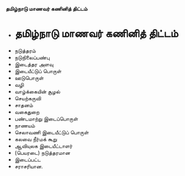 **தமிழ்நாடு மாணவர் கணினித் திட்டம்**
- # தமிழ்நாடு மாணவர் கணினித் திட்டம்
- நடுத்தரம்
- நடுநிலைப்பண்பு
- இடைத்தர அளவு
- இடையீட்டுப் பொருள்
- ஊடுபொருள்
- வழி
- வாழ்க்கையின் சூழல்
- செயற்கருவி
- சாதனம்
- வகைதுறை
- பண்டமாற்று இடைப்பொருள்
- நாணயம்
- செலாவணி இடையீட்டுப் பொருள்
- கலவை நீர்மக் கூறு
- ஆவியுலக இடையீட்டாளர்
- (பெயரடை) நடுத்தரமான
- இடைப்பட்ட
- சராசரியான.

